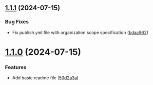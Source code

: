 ## [1.1.1](https://github.com/GreenTON-global/sdk-react/compare/v1.1.0...v1.1.1) (2024-07-15)


### Bug Fixes

* Fix publish.yml file with organization scope specification ([bdaa962](https://github.com/GreenTON-global/sdk-react/commit/bdaa962b424765b1ac8280fac3bdb74d6c16572e))



# [1.1.0](https://github.com/GreenTON-global/sdk-react/compare/50d2a3aeff52ae102ac1ec04895d5c481064cf12...v1.1.0) (2024-07-15)


### Features

* Add basic readme file ([50d2a3a](https://github.com/GreenTON-global/sdk-react/commit/50d2a3aeff52ae102ac1ec04895d5c481064cf12))



